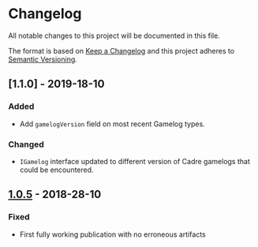 # Changelog
All notable changes to this project will be documented in this file.

The format is based on [Keep a Changelog]
and this project adheres to [Semantic Versioning].

## [1.1.0] - 2019-18-10
### Added
- Add `gamelogVersion` field on most recent Gamelog types.

### Changed
- `IGamelog` interface updated to different version of Cadre gamelogs that could be encountered.

## [1.0.5] - 2018-28-10
### Fixed
- First fully working publication with no erroneous artifacts

[1.0.5]: https://github.com/siggame/Cadre-TS-Utils/releases/tag/v1.0.5

[Keep a Changelog]: http://keepachangelog.com/en/1.0.0/
[Semantic Versioning]: http://semver.org/spec/v2.0.0.html
